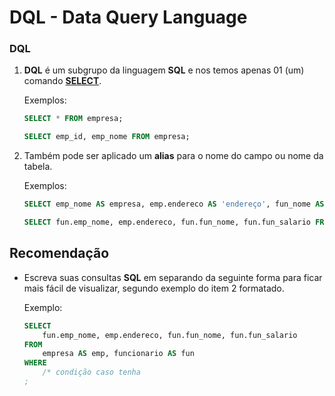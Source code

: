 # DQL - Data Query Language

### DQL
1. __DQL__ é um subgrupo da linguagem __SQL__ e nos temos apenas 01 (um) comando <u>__SELECT__</u>.

    Exemplos:
    ```sql
    SELECT * FROM empresa;

    SELECT emp_id, emp_nome FROM empresa;
    ```
1. Também pode ser aplicado um __alias__ para o nome do campo ou nome da tabela.

    Exemplos:
    ```sql
    SELECT emp_nome AS empresa, emp.endereco AS 'endereço', fun_nome AS nome, fun_salario AS salario FROM funcionario;

    SELECT fun.emp_nome, emp.endereco, fun.fun_nome, fun.fun_salario FROM empresa AS emp, funcionario AS fun;
    ```

## Recomendação
- Escreva suas consultas __SQL__ em separando da seguinte forma para ficar mais fácil de visualizar, segundo exemplo do item 2 formatado.

    Exemplo:
    ```sql
    SELECT
        fun.emp_nome, emp.endereco, fun.fun_nome, fun.fun_salario
    FROM
        empresa AS emp, funcionario AS fun
    WHERE
        /* condição caso tenha
    ;
    ```